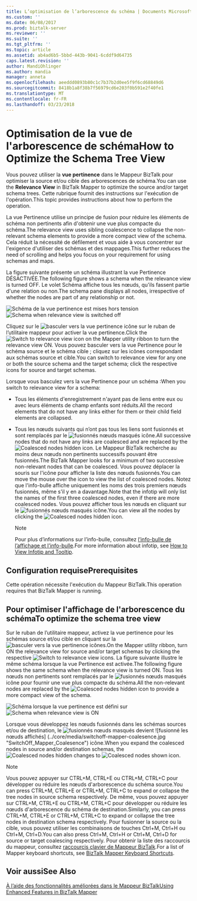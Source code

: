 ```yaml
---
title: L’optimisation de l’arborescence du schéma | Documents Microsoft
ms.custom: ''
ms.date: 06/08/2017
ms.prod: biztalk-server
ms.reviewer: ''
ms.suite: ''
ms.tgt_pltfrm: ''
ms.topic: article
ms.assetid: ab4ad6b5-5bbd-443b-9041-6cddf9d64735
caps.latest.revision: ''
author: MandiOhlinger
ms.author: mandia
manager: anneta
ms.openlocfilehash: aeeddd0893b80c1c7b37b2d0ee5f9f6cd68849d6
ms.sourcegitcommit: 8418b1a8f38b7f56979cd6e203f0b591e2f40fe1
ms.translationtype: MT
ms.contentlocale: fr-FR
ms.lasthandoff: 03/23/2018
---
```

# <a name="how-to-optimize-the-schema-tree-view"></a><span data-ttu-id="2fa2a-102">Optimisation de la vue de l'arborescence de schéma</span><span class="sxs-lookup"><span data-stu-id="2fa2a-102">How to Optimize the Schema Tree View</span></span>
<span data-ttu-id="2fa2a-103">Vous pouvez utiliser la **vue pertinence** dans le Mappeur BizTalk pour optimiser la source et/ou cible des arborescences de schéma.</span><span class="sxs-lookup"><span data-stu-id="2fa2a-103">You can use the **Relevance View** in BizTalk Mapper to optimize the source and/or target schema trees.</span></span> <span data-ttu-id="2fa2a-104">Cette rubrique fournit des instructions sur l'exécution de l'opération.</span><span class="sxs-lookup"><span data-stu-id="2fa2a-104">This topic provides instructions about how to perform the operation.</span></span>  
  
 <span data-ttu-id="2fa2a-105">La vue Pertinence utilise un principe de fusion pour réduire les éléments de schéma non pertinents afin d'obtenir une vue plus compacte du schéma.</span><span class="sxs-lookup"><span data-stu-id="2fa2a-105">The relevance view uses sibling coalescence to collapse the non-relevant schema elements to provide a more compact view of the schema.</span></span> <span data-ttu-id="2fa2a-106">Cela réduit la nécessité de défilement et vous aide à vous concentrer sur l'exigence d'utiliser des schémas et des mappages.</span><span class="sxs-lookup"><span data-stu-id="2fa2a-106">This further reduces the need of scrolling and helps you focus on your requirement for using schemas and maps.</span></span>  
  
 <span data-ttu-id="2fa2a-107">La figure suivante présente un schéma illustrant la vue Pertinence DÉSACTIVÉE.</span><span class="sxs-lookup"><span data-stu-id="2fa2a-107">The following figure shows a schema when the relevance view is turned OFF.</span></span> <span data-ttu-id="2fa2a-108">Le volet Schéma affiche tous les nœuds, qu'ils fassent partie d'une relation ou non.</span><span class="sxs-lookup"><span data-stu-id="2fa2a-108">The schema pane displays all nodes, irrespective of whether the nodes are part of any relationship or not.</span></span>  
  
 <span data-ttu-id="2fa2a-109">![Schéma de la vue pertinence est mises hors tension](../core/media/off-schema-relevance-view.gif "Off_Schema_Relevance_View")</span><span class="sxs-lookup"><span data-stu-id="2fa2a-109">![Schema when relevance view is switched off](../core/media/off-schema-relevance-view.gif "Off_Schema_Relevance_View")</span></span>  
  
 <span data-ttu-id="2fa2a-110">Cliquez sur le ![basculer vers la vue pertinence](../core/media/mapper-intellitree.gif "Mapper_IntelliTree") icône sur le ruban de l’utilitaire mappeur pour activer la vue pertinence.</span><span class="sxs-lookup"><span data-stu-id="2fa2a-110">Click the ![Switch to relevance view](../core/media/mapper-intellitree.gif "Mapper_IntelliTree") icon on the Mapper utility ribbon to turn the relevance view ON.</span></span> <span data-ttu-id="2fa2a-111">Vous pouvez basculer vers la vue Pertinence pour le schéma source et le schéma cible ; cliquez sur les icônes correspondant aux schémas source et cible.</span><span class="sxs-lookup"><span data-stu-id="2fa2a-111">You can switch to relevance view for any one or both the source schema and the target schema; click the respective icons for source and target schemas.</span></span>  
  
 <span data-ttu-id="2fa2a-112">Lorsque vous basculez vers la vue Pertinence pour un schéma :</span><span class="sxs-lookup"><span data-stu-id="2fa2a-112">When you switch to relevance view for a schema:</span></span>  
  
-   <span data-ttu-id="2fa2a-113">Tous les éléments d'enregistrement n'ayant pas de liens entre eux ou avec leurs éléments de champ enfants sont réduits.</span><span class="sxs-lookup"><span data-stu-id="2fa2a-113">All the record elements that do not have any links either for them or their child field elements are collapsed.</span></span>  
  
-   <span data-ttu-id="2fa2a-114">Tous les nœuds suivants qui n’ont pas tous les liens sont fusionnés et sont remplacés par le ![fusionnés nœuds masqués](../core/media/mapper-coalescence-on.gif "Mapper_Coalescence_On") icône.</span><span class="sxs-lookup"><span data-stu-id="2fa2a-114">All successive nodes that do not have any links are coalesced and are replaced by the ![Coalesced nodes hidden](../core/media/mapper-coalescence-on.gif "Mapper_Coalescence_On") icon.</span></span> <span data-ttu-id="2fa2a-115">Le Mappeur BizTalk recherche au moins deux nœuds non pertinents successifs pouvant être fusionnés.</span><span class="sxs-lookup"><span data-stu-id="2fa2a-115">The BizTalk Mapper looks for a minimum of two successive non-relevant nodes that can be coalesced.</span></span> <span data-ttu-id="2fa2a-116">Vous pouvez déplacer la souris sur l'icône pour afficher la liste des nœuds fusionnés.</span><span class="sxs-lookup"><span data-stu-id="2fa2a-116">You can move the mouse over the icon to view the list of coalesced nodes.</span></span> <span data-ttu-id="2fa2a-117">Notez que l'info-bulle affiche uniquement les noms des trois premiers nœuds fusionnés, même s'il y en a davantage.</span><span class="sxs-lookup"><span data-stu-id="2fa2a-117">Note that the infotip will only list the names of the first three coalesced nodes, even if there are more coalesced nodes.</span></span> <span data-ttu-id="2fa2a-118">Vous pouvez afficher tous les nœuds en cliquant sur le ![fusionnés nœuds masqués](../core/media/mapper-coalescence-on.gif "Mapper_Coalescence_On") icône.</span><span class="sxs-lookup"><span data-stu-id="2fa2a-118">You can view all the nodes by clicking the ![Coalesced nodes hidden](../core/media/mapper-coalescence-on.gif "Mapper_Coalescence_On") icon.</span></span>  
  
    > [!NOTE]
    >  <span data-ttu-id="2fa2a-119">Pour plus d’informations sur l’info-bulle, consultez [l’info-bulle de l’affichage et l’info-bulle](../core/how-to-view-infotip-and-tooltip.md).</span><span class="sxs-lookup"><span data-stu-id="2fa2a-119">For more information about infotip, see [How to View Infotip and Tooltip](../core/how-to-view-infotip-and-tooltip.md).</span></span>  
  
## <a name="prerequisites"></a><span data-ttu-id="2fa2a-120">Configuration requise</span><span class="sxs-lookup"><span data-stu-id="2fa2a-120">Prerequisites</span></span>  
 <span data-ttu-id="2fa2a-121">Cette opération nécessite l'exécution du Mappeur BizTalk.</span><span class="sxs-lookup"><span data-stu-id="2fa2a-121">This operation requires that BizTalk Mapper is running.</span></span>  
  
## <a name="to-optimize-the-schema-tree-view"></a><span data-ttu-id="2fa2a-122">Pour optimiser l'affichage de l'arborescence du schéma</span><span class="sxs-lookup"><span data-stu-id="2fa2a-122">To optimize the schema tree view</span></span>  
 <span data-ttu-id="2fa2a-123">Sur le ruban de l’utilitaire mappeur, activez la vue pertinence pour les schémas source et/ou cible en cliquant sur la ![basculer vers la vue pertinence](../core/media/mapper-intellitree.gif "Mapper_IntelliTree") icônes.</span><span class="sxs-lookup"><span data-stu-id="2fa2a-123">On the Mapper utility ribbon, turn ON the relevance view for source and/or target schemas by clicking the respective ![Switch to relevance view](../core/media/mapper-intellitree.gif "Mapper_IntelliTree") icons.</span></span> <span data-ttu-id="2fa2a-124">La figure suivante illustre le même schéma lorsque la vue Pertinence est activée.</span><span class="sxs-lookup"><span data-stu-id="2fa2a-124">The following figure shows the same schema when the relevance view is turned ON.</span></span> <span data-ttu-id="2fa2a-125">Tous les nœuds non pertinents sont remplacés par le ![fusionnés nœuds masqués](../core/media/mapper-coalescence-on.gif "Mapper_Coalescence_On") icône pour fournir une vue plus compacte du schéma.</span><span class="sxs-lookup"><span data-stu-id="2fa2a-125">All the non-relevant nodes are replaced by the ![Coalesced nodes hidden](../core/media/mapper-coalescence-on.gif "Mapper_Coalescence_On") icon to provide a more compact view of the schema.</span></span>  
  
 <span data-ttu-id="2fa2a-126">![Schéma lorsque la vue pertinence est défini sur](../core/media/on-schema.gif "On_schema")</span><span class="sxs-lookup"><span data-stu-id="2fa2a-126">![Schema when relevance view is ON](../core/media/on-schema.gif "On_schema")</span></span>  
  
 <span data-ttu-id="2fa2a-127">Lorsque vous développez les nœuds fusionnés dans les schémas sources et/ou de destination, le ![fusionnés nœuds masqués](../core/media/mapper-coalescence-on.gif "Mapper_Coalescence_On") devient ![fusionné les nœuds affichés] (../core/media/switchoff-mapper-coalesence.jpg "SwitchOff_Mapper_Coalesence") icône.</span><span class="sxs-lookup"><span data-stu-id="2fa2a-127">When you expand the coalesced nodes in source and/or destination schemas, the ![Coalesced nodes hidden](../core/media/mapper-coalescence-on.gif "Mapper_Coalescence_On") changes to ![Coalesced nodes shown](../core/media/switchoff-mapper-coalesence.jpg "SwitchOff_Mapper_Coalesence") icon.</span></span>  
  
> [!NOTE]
>  <span data-ttu-id="2fa2a-128">Vous pouvez appuyer sur CTRL+M, CTRL+E ou CTRL+M, CTRL+C pour développer ou réduire les nœuds d'arborescence du schéma source.</span><span class="sxs-lookup"><span data-stu-id="2fa2a-128">You can press CTRL+M, CTRL+E or CTRL+M, CTRL+C to expand or collapse the tree nodes in source schema respectively.</span></span> <span data-ttu-id="2fa2a-129">De même, vous pouvez appuyer sur CTRL+M, CTRL+E ou CTRL+M, CTRL+C pour développer ou réduire les nœuds d'arborescence du schéma de destination.</span><span class="sxs-lookup"><span data-stu-id="2fa2a-129">Similarly, you can press CTRL+M, CTRL+E or CTRL+M, CTRL+C to expand or collapse the tree nodes in destination schema respectively.</span></span> <span data-ttu-id="2fa2a-130">Pour fusionner la source ou la cible, vous pouvez utiliser les combinaisons de touches Ctrl+M, Ctrl+H ou Ctrl+M, Ctrl+D.</span><span class="sxs-lookup"><span data-stu-id="2fa2a-130">You can also press Ctrl+M, Ctrl+H or Ctrl+M, Ctrl+D for source or target coalescing respectively.</span></span> <span data-ttu-id="2fa2a-131">Pour obtenir la liste des raccourcis du mappeur, consultez [raccourcis clavier de Mappeur BizTalk](../core/biztalk-mapper-keyboard-shortcuts.md).</span><span class="sxs-lookup"><span data-stu-id="2fa2a-131">For a list of Mapper keyboard shortcuts, see [BizTalk Mapper Keyboard Shortcuts](../core/biztalk-mapper-keyboard-shortcuts.md).</span></span>  
  
## <a name="see-also"></a><span data-ttu-id="2fa2a-132">Voir aussi</span><span class="sxs-lookup"><span data-stu-id="2fa2a-132">See Also</span></span>  
 [<span data-ttu-id="2fa2a-133">À l’aide des fonctionnalités améliorées dans le Mappeur BizTalk</span><span class="sxs-lookup"><span data-stu-id="2fa2a-133">Using Enhanced Features in BizTalk Mapper</span></span>](../core/using-enhanced-features-in-biztalk-mapper.md)